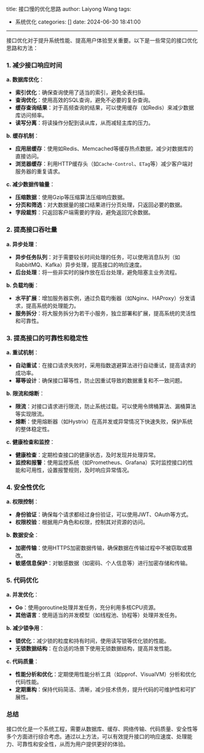 title: 接口慢的优化思路
author: Laiyong Wang
tags:
  - 系统优化
categories: []
date: 2024-06-30 18:41:00
---
接口优化对于提升系统性能、提高用户体验至关重要。以下是一些常见的接口优化思路和方法：

### 1. 减少接口响应时间

**a. 数据库优化**：
- **索引优化**：确保查询使用了适当的索引，避免全表扫描。
- **查询优化**：使用高效的SQL查询，避免不必要的复杂查询。
- **缓存查询结果**：对于高频查询的结果，可以使用缓存（如Redis）来减少数据库访问频率。
- **读写分离**：将读操作分配到读从库，从而减轻主库的压力。

**b. 缓存机制**：
- **应用层缓存**：使用如Redis、Memcached等缓存热点数据，减少对数据库的直接访问。
- **浏览器缓存**：利用HTTP缓存头（如`Cache-Control`、`ETag`等）减少客户端对服务器的重复请求。

**c. 减少数据传输量**：
- **压缩数据**：使用Gzip等压缩算法压缩响应数据。
- **分页和筛选**：对大数据量的接口结果进行分页处理，只返回必要的数据。
- **字段裁剪**：只返回客户端需要的字段，避免返回冗余数据。

### 2. 提高接口吞吐量

**a. 异步处理**：
- **异步任务队列**：对于需要较长时间处理的任务，可以使用消息队列（如RabbitMQ、Kafka）异步处理，提高接口的响应速度。
- **后台处理**：将一些非实时的操作放在后台处理，避免阻塞主业务流程。

**b. 负载均衡**：
- **水平扩展**：增加服务器实例，通过负载均衡器（如Nginx、HAProxy）分发请求，提高系统的处理能力。
- **服务拆分**：将大服务拆分为若干小服务，独立部署和扩展，提高系统的灵活性和可靠性。

### 3. 提高接口的可靠性和稳定性

**a. 重试机制**：
- **自动重试**：在接口请求失败时，采用指数退避算法进行自动重试，提高请求的成功率。
- **幂等设计**：确保接口幂等性，防止因重试导致的数据重复和不一致问题。

**b. 限流和熔断**：
- **限流**：对接口请求进行限流，防止系统过载。可以使用令牌桶算法、漏桶算法等实现限流。
- **熔断**：使用熔断器（如Hystrix）在高并发或异常情况下快速失败，保护系统的整体稳定性。

**c. 健康检查和监控**：
- **健康检查**：定期检查接口的健康状态，及时发现并处理异常。
- **监控和报警**：使用监控系统（如Prometheus、Grafana）实时监控接口的性能和可用性，设置报警规则，及时响应异常情况。

### 4. 安全性优化

**a. 权限控制**：
- **身份验证**：确保每个请求都经过身份验证，可以使用JWT、OAuth等方式。
- **权限校验**：根据用户角色和权限，控制其对资源的访问。

**b. 数据安全**：
- **加密传输**：使用HTTPS加密数据传输，确保数据在传输过程中不被窃取或篡改。
- **敏感信息保护**：对敏感数据（如密码、个人信息等）进行加密存储和传输。

### 5. 代码优化

**a. 并发优化**：
- **Go**：使用goroutine处理并发任务，充分利用多核CPU资源。
- **其他语言**：使用适当的并发模型（如线程池、协程等）处理并发任务。

**b. 减少锁争用**：
- **锁优化**：减少锁的粒度和持有时间，使用读写锁等优化锁的性能。
- **无锁数据结构**：在合适的场景下使用无锁数据结构，提高并发性能。

**c. 代码质量**：
- **性能分析和优化**：定期使用性能分析工具（如pprof、VisualVM）分析和优化代码性能。
- **定期重构**：保持代码简洁、清晰，减少技术债务，提升代码的可维护性和可扩展性。

### 总结

接口优化是一个系统工程，需要从数据库、缓存、网络传输、代码质量、安全性等多个方面进行综合考虑。通过以上方法，可以有效提升接口的响应速度、处理能力、可靠性和安全性，从而为用户提供更好的体验。